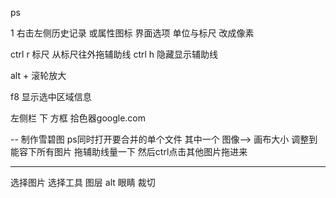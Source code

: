 ps

1 右击左侧历史记录 或属性图标 界面选项 单位与标尺 改成像素

ctrl r  标尺
从标尺往外拖辅助线
ctrl h 隐藏显示辅助线

alt + 滚轮放大

f8 显示选中区域信息

左侧栏 下 方框 拾色器google.com

--
制作雪碧图
	ps同时打开要合并的单个文件
	其中一个 图像--> 画布大小 调整到能容下所有图片
	拖辅助线量一下 然后ctrl点击其他图片拖进来

---

选择图片
	选择工具 图层
	alt 眼睛 裁切
